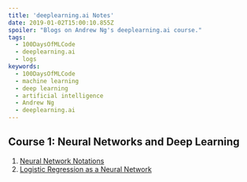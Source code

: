 ```yaml
---
title: 'deeplearning.ai Notes'
date: 2019-01-02T15:00:10.855Z
spoiler: "Blogs on Andrew Ng's deeplearning.ai course."
tags:
  - 100DaysOfMLCode
  - deeplearning.ai
  - logs
keywords:
  - 100DaysOfMLCode
  - machine learning
  - deep learning
  - artificial intelligence
  - Andrew Ng
  - deeplearning.ai
---
```


## Course 1: Neural Networks and Deep Learning

1. [Neural Network Notations](/neural-network-notations)
2. [Logistic Regression as a Neural Network](/logistic-regression-as-a-neural-network)
